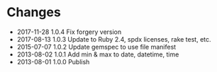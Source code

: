 # Changes

* 2017-11-28 1.0.4 Fix forgery version
* 2017-08-13 1.0.3 Update to Ruby 2.4, spdx licenses, rake test, etc.
* 2015-07-07 1.0.2 Update gemspec to use file manifest
* 2013-08-02 1.0.1 Add min & max to date, datetime, time
* 2013-08-01 1.0.0 Publish
